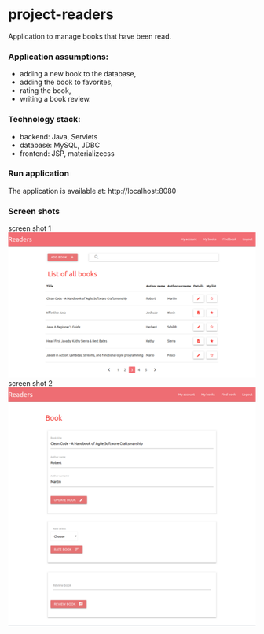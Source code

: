 # project-readers
Application to manage books that have been read.

### Application assumptions:
* adding a new book to the database,
* adding the book to favorites,
* rating the book,
* writing a book review.

### Technology stack:
* backend: Java, Servlets
* database: MySQL, JDBC
* frontend: JSP, materializecss

### Run application
The application is available at:
http://localhost:8080

### Screen shots
screen shot 1
![project-readers 1](https://github.com/modsezam/project-readers/blob/master/src/resources/readers-sc-1.png)
screen shot 2
![project-readers 2](https://github.com/modsezam/project-readers/blob/master/src/resources/readers-sc-2.png)
